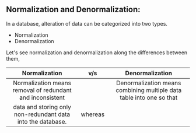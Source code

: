 ## Normalization and Denormalization:
In a database, alteration of data can be categorized into two types.  
- Normalization
- Denormalization

Let's see normalization and denormalization along the differences between them,  

| Normalization                                              | v/s        | Denormalization                                              |
|:----------------------------------------------------------:|:----------:|:------------------------------------------------------------:|
| Normalization means removal of redundant and inconsistent  |            | Denormalization means combining multiple data table into one so that | 
  data and storing only non-redundant data into the database.| whereas    |              
